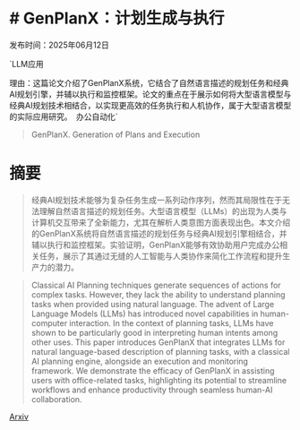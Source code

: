 # # GenPlanX：计划生成与执行

发布时间：2025年06月12日

`LLM应用

理由：这篇论文介绍了GenPlanX系统，它结合了自然语言描述的规划任务和经典AI规划引擎，并辅以执行和监控框架。论文的重点在于展示如何将大型语言模型与经典AI规划技术相结合，以实现更高效的任务执行和人机协作，属于大型语言模型的实际应用研究。` `办公自动化`

> GenPlanX. Generation of Plans and Execution

# 摘要

> 经典AI规划技术能够为复杂任务生成一系列动作序列，然而其局限性在于无法理解自然语言描述的规划任务。大型语言模型（LLMs）的出现为人类与计算机交互带来了全新能力，尤其在解析人类意图方面表现出色。本文介绍的GenPlanX系统将自然语言描述的规划任务与经典AI规划引擎相结合，并辅以执行和监控框架。实验证明，GenPlanX能够有效协助用户完成办公相关任务，展示了其通过无缝的人工智能与人类协作来简化工作流程和提升生产力的潜力。

> Classical AI Planning techniques generate sequences of actions for complex tasks. However, they lack the ability to understand planning tasks when provided using natural language. The advent of Large Language Models (LLMs) has introduced novel capabilities in human-computer interaction. In the context of planning tasks, LLMs have shown to be particularly good in interpreting human intents among other uses. This paper introduces GenPlanX that integrates LLMs for natural language-based description of planning tasks, with a classical AI planning engine, alongside an execution and monitoring framework. We demonstrate the efficacy of GenPlanX in assisting users with office-related tasks, highlighting its potential to streamline workflows and enhance productivity through seamless human-AI collaboration.

[Arxiv](https://arxiv.org/abs/2506.10897)